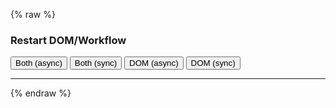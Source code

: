 ---
---

{% raw %}
<style>
  .phrase {
    font-size: .875rem;
    line-height: 1.2;
    margin: 1rem auto;
    color: #999;
  }
  .miso-list {
    --miso-list-item-height: 7rem;
    --miso-list-item-gap: 0.65rem;
    --miso-list-description-lines: 3;
  }
  .content > h3 {
    margin-top: 0 !important;
  }
</style>
<h3>Restart DOM/Workflow</h3>
<div>
  <button type="button" class="btn btn-success" onclick="restart({ asynchronous: true });">Both (async)</button>
  <button type="button" class="btn btn-success" onclick="restart({ asynchronous: false });">Both (sync)</button>
  <button type="button" class="btn btn-success" onclick="restartDom({ asynchronous: true });">DOM (async)</button>
  <button type="button" class="btn btn-success" onclick="restartDom({ asynchronous: false });">DOM (sync)</button>
  <!--
  <button type="button" class="btn btn-success" onclick="restartWorkflow({ asynchronous: true });">Workflow (async)</button>
  <button type="button" class="btn btn-success" onclick="restartWorkflow({ asynchronous: false });">Workflow (sync)</button>
  -->
</div>
<hr>
<div id="root-container"></div>
<script id="root-template" type="text/plain">
<section>
  <miso-ask>
    <miso-query></miso-query>
  </miso-ask>
</section>
<section>
  <miso-ask visible-when="ready" logo="false">
    <div class="phrase">You asked about...</div>
    <miso-question></miso-question>
    <hr>
    <miso-answer></miso-answer>
    <miso-feedback></miso-feedback>
    <hr>
    <div class="phrase">My reply is based on the following:</div>
    <miso-sources></miso-sources>
</section>
<section id="follow-ups">
</section>
<section>
  <miso-ask id="related-resources" visible-when="ready" logo="true">
    <hr>
    <div class="phrase">Go beyond, and learn more about this topic:</div>
    <miso-related-resources></miso-related-resources>
  </miso-ask>
</section>
</script>
<script id="follow-up-template" type="text/plain">
<div class="follow-up">
  <hr>
  <miso-ask visible-when="initial" parent-question-id="{{parentQuestionId}}">
    <div class="phrase">Related questions you can explore</div>
    <miso-query-suggestions></miso-query-suggestions>
    <div class="phrase">... or enter by yourself</div>
    <miso-query></miso-query>
  </miso-ask>
  <miso-ask visible-when="ready" parent-question-id="{{parentQuestionId}}" logo="false">
    <div class="phrase">You asked about...</div>
    <miso-question></miso-question>
    <hr>
    <miso-answer></miso-answer>
    <miso-feedback></miso-feedback>
    <hr>
    <div class="phrase">My reply is based on the following:</div>
    <miso-sources></miso-sources>
  </miso-ask>
</div>
</script>
<script>
const rootContainer = document.getElementById('root-container');
const TEMPLATES = {
  ROOT: document.getElementById('root-template').innerHTML,
  FOLLOW_UP: document.getElementById('follow-up-template').innerHTML,
};
function render(html, data) {
  for (const key of Object.keys(data)) {
    const value = data[key];
    html = html.replaceAll(`{{${key}}}`, value);
  }
  return html;
}
function restart({ asynchronous = false } = {}) {
  clear();
  asynchronous ? setTimeout(start) : start();
}
function restartDom({ asynchronous = false } = {}) {
  const html = rootContainer.innerHTML;
  if (asynchronous) {
    clearDom();
    setTimeout(() => startDom(html));
  } else {
    startDom(html);
  }
}
function restartWorkflow({ asynchronous = false } = {}) {
  clearWorkflow();
  asynchronous ? setTimeout(startWorkflow) : startWorkflow();
}
function clear() {
  clearDom();
  clearWorkflow();
}
function clearDom() {
  rootContainer.innerHTML = '';
}
function clearWorkflow() {
  const client = MisoClient.instances[0];
  client && client.ui.asks.reset();
}
function startDom(html) {
  rootContainer.innerHTML = html || TEMPLATES.ROOT;
}
function start() {
  startDom();
  startWorkflow();
}
function startWorkflow() {
  const followUpsSection = document.getElementById('follow-ups');
  const relatedResourcesContainer = document.getElementById('related-resources');
  const client = MisoClient.instances[0] || new MisoClient({
    apiKey: '...',
    apiHost: 'http://localhost:9901/api',
  });
  // context
  const context = client.ui.asks;
  context.on('loading', ({ workflow }) => {
    relatedResourcesContainer.workflow = workflow;
  });
  context.on('done', ({ workflow }) => {
    followUpsSection.insertAdjacentHTML('beforeend', render(TEMPLATES.FOLLOW_UP, { parentQuestionId: workflow.questionId }));
  });
  // root workflow
  const rootWorkflow = client.ui.ask;
  rootWorkflow.on('loading', () => {
    // clean up the entire follow-ups section
    followUpsSection.innerHTML = '';
    // clear workflows except for the root one
    client.ui.asks.reset({ root: false });
  });
}
// kick off //
const misocmd = window.misocmd || (window.misocmd = []);
misocmd.push(async () => {
  // TODO: better timing management
  window.helpers.doggo.config({
    answer: { sampling: 0.5 }, speedRate: 2
  });
  MisoClient.plugins.use('std:ui');
  restart();
});
</script>
{% endraw %}
